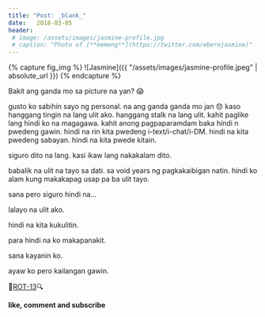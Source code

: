 ```yaml
---
title: "Post: _blank_"
date:   2018-03-05
header: 
 # image: /assets/images/jasmine-profile.jpg
 # caption: "Photo of [**memeng**](https://twitter.com/eberojasmine)"
---
```


{% capture fig_img %}
![Jasmine]({{ "/assets/images/jasmine-profile.jpeg" | absolute_url }})
{% endcapture %}

Bakit ang ganda mo sa picture na yan? 😱

gusto ko sabihin sayo ng personal. na ang ganda ganda mo jan 😞 
kaso hanggang tingin na lang ulit ako. hanggang stalk na lang ulit. 
kahit paglike lang hindi ko na magagawa. kahit anong pagpaparamdam baka hindi n pwedeng gawin.
hindi na rin kita pwedeng i-text/i-chat/i-DM. hindi na kita pwedeng sabayan. hindi na kita pwede kitain.

siguro dito na lang. kasi ikaw lang nakakalam dito.

babalik na ulit na tayo sa dati. sa void years ng pagkakaibigan natin. hindi ko alam kung makakapag usap pa ba ulit tayo. 

sana pero siguro hindi na...

lalayo na ulit ako.

hindi na kita kukulitin.

para hindi na ko makapanakit.

sana kayanin ko.

ayaw ko pero kailangan gawin.

🔎[ROT-13](http://www.decode.org)🔍

**like, comment and subscribe**





